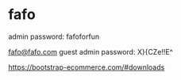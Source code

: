 # fafo

admin password: fafoforfun



fafo@fafo.com
guest admin password: X}{CZe!!E^




https://bootstrap-ecommerce.com/#downloads